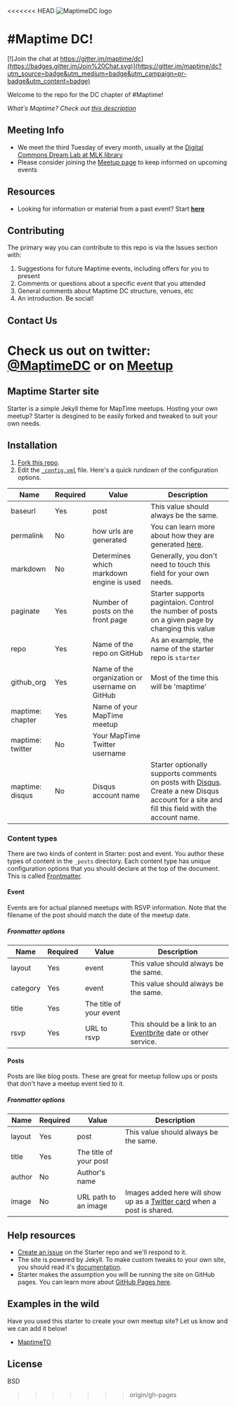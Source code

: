 <<<<<<< HEAD
![MaptimeDC logo](https://cloud.githubusercontent.com/assets/1833870/3643697/ab9000a0-10d7-11e4-96a6-72bd79a835e7.jpeg)

# #Maptime DC!

[![Join the chat at https://gitter.im/maptime/dc](https://badges.gitter.im/Join%20Chat.svg)](https://gitter.im/maptime/dc?utm_source=badge&utm_medium=badge&utm_campaign=pr-badge&utm_content=badge)

Welcome to the repo for the DC chapter of #Maptime!

*What's Maptime? Check out [this description](http://www.maptime.io/about/)*

## Meeting Info
- We meet the third Tuesday of every month, usually at the [Digital Commons Dream Lab at MLK library](http://dclibrary.org/digitalcommons)
- Please consider joining the [Meetup page](http://www.meetup.com/Maptime-DC/) to keep informed on upcoming events

## Resources
- Looking for information or material from a past event? Start **[here](/Events.md)**

## Contributing

The primary way you can contribute to this repo is via the Issues section with:

1. Suggestions for future Maptime events, including offers for you to present
2. Comments or questions about a specific event that you attended
3. General comments about Maptime DC structure, venues, etc
4. An introduction.  Be social!

## Contact Us
Check us out on twitter: [@MaptimeDC](https://twitter.com/MaptimeDC) or on [Meetup](http://www.meetup.com/Maptime-DC/)
=======
## Maptime Starter site

Starter is a simple Jekyll theme for MapTime meetups. Hosting your own meetup? Starter is desgined to be easily forked and tweaked to suit your own needs.

## Installation

1. [Fork this repo](https://github.com/maptime/starter/fork/).
2. Edit the [`_config.yml`](https://github.com/maptime/starter/blob/gh-pages/_config.yml) file. Here's a quick rundown of the configuration options.

| Name | Required | Value | Description |
| --- | --- | --- | --- |
| baseurl | Yes | post | This value should always be the same. |
| permalink | No | how urls are generated | You can learn more about how they are generated [here](http://jekyllrb.com/docs/permalinks/). |
| markdown | No | Determines which markdown engine is used | Generally, you don't need to touch this field for your own needs. |
| paginate | Yes | Number of posts on the front page | Starter supports pagintaion. Control the number of posts on a given page by changing this value |
| repo | Yes | Name of the repo on GitHub | As an example, the name of the starter repo is `starter` |
| github_org | Yes | Name of the organization or username on GitHub | Most of the time this will be 'maptime' |
| maptime: chapter | Yes | Name of your MapTime meetup | |
| maptime: twitter | No | Your MapTime Twitter username | |
| maptime: disqus | No | Disqus account name | Starter optionally supports comments on posts with [Disqus](disqus.com). Create a new Disqus account for a site and fill this field with the account name. |

### Content types

There are two kinds of content in Starter: post and event. You author these types of content in the `_posts` directory. Each content type has unique configuration options that you should declare at the top of the document. This is called [Frontmatter](http://jekyllrb.com/docs/frontmatter/).

#### Event
Events are for actual planned meetups with RSVP information. Note that the filename of the post should match the date of the meetup date.

##### Fronmatter options

| Name | Required | Value | Description |
| --- | --- | --- | --- |
| layout | Yes | event | This value should always be the same. |
| category | Yes | event | This value should always be the same. |
| title | Yes | The title of your event | |
| rsvp | Yes | URL to rsvp | This should be a link to  an [Eventbrite](eventbrite.com) date or other service. |

#### Posts

Posts are like blog posts. These are great for meetup follow ups or posts that don't have a meetup event tied to it.

##### Fronmatter options

| Name | Required | Value | Description |
| --- | --- | --- | --- |
| layout | Yes | post | This value should always be the same. |
| title | Yes | The title of your post | |
| author | No | Author's name | |
| image | No | URL path to an image | Images added here will show up as a [Twitter card](https://dev.twitter.com/docs/cards) when a post is shared. |

## Help resources

- [Create an issue](https://github.com/maptime/starter/issues) on the Starter repo and we'll respond to it.
- The site is powered by Jekyll. To make custom tweaks to your own site, you should read it's [documentation](http://jekyllrb.com).
- Starter makes the assumption you will be running the site on GitHub pages. You can learn more about [GitHub Pages here](https://guides.github.com/features/pages/). 

## Examples in the wild

Have you used this starter to create your own meetup site? Let us know and we can add it below!

- [MaptimeTO](https://maptime.github.io/toronto/)

## License

BSD
>>>>>>> origin/gh-pages
